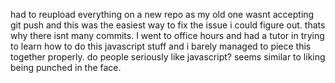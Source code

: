had  to reupload everything on a new repo as my old one wasnt accepting git push and this was the easiest way to fix the issue i could figure out. thats why there isnt many commits.
I went to office hours and had a tutor in trying to learn how to do this javascript stuff and i barely managed to piece this together properly. do people seriously like javascript?
seems similar to liking being punched in the face. 
